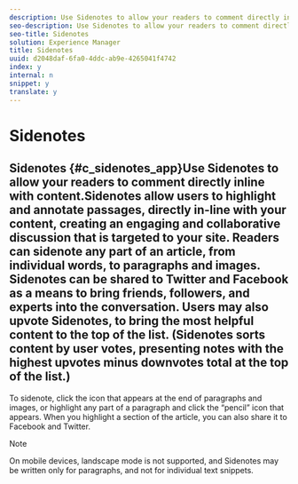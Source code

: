 ```yaml
---
description: Use Sidenotes to allow your readers to comment directly inline with content.
seo-description: Use Sidenotes to allow your readers to comment directly inline with content.
seo-title: Sidenotes
solution: Experience Manager
title: Sidenotes
uuid: d2048daf-6fa0-4ddc-ab9e-4265041f4742
index: y
internal: n
snippet: y
translate: y
---
```


# Sidenotes

## Sidenotes {#c_sidenotes_app}Use Sidenotes to allow your readers to comment directly inline with content.Sidenotes allow users to highlight and annotate passages, directly in-line with your content, creating an engaging and collaborative discussion that is targeted to your site. Readers can sidenote any part of an article, from individual words, to paragraphs and images. Sidenotes can be shared to Twitter and Facebook as a means to bring friends, followers, and experts into the conversation. Users may also upvote Sidenotes, to bring the most helpful content to the top of the list. (Sidenotes sorts content by user votes, presenting notes with the highest upvotes minus downvotes total at the top of the list.)
To sidenote, click the icon that appears at the end of paragraphs and images, or highlight any part of a paragraph and click the “pencil” icon that appears. When you highlight a section of the article, you can also share it to Facebook and Twitter.

>[!NOTE]
>
>On mobile devices, landscape mode is not supported, and Sidenotes may be written only for paragraphs, and not for individual text snippets.

